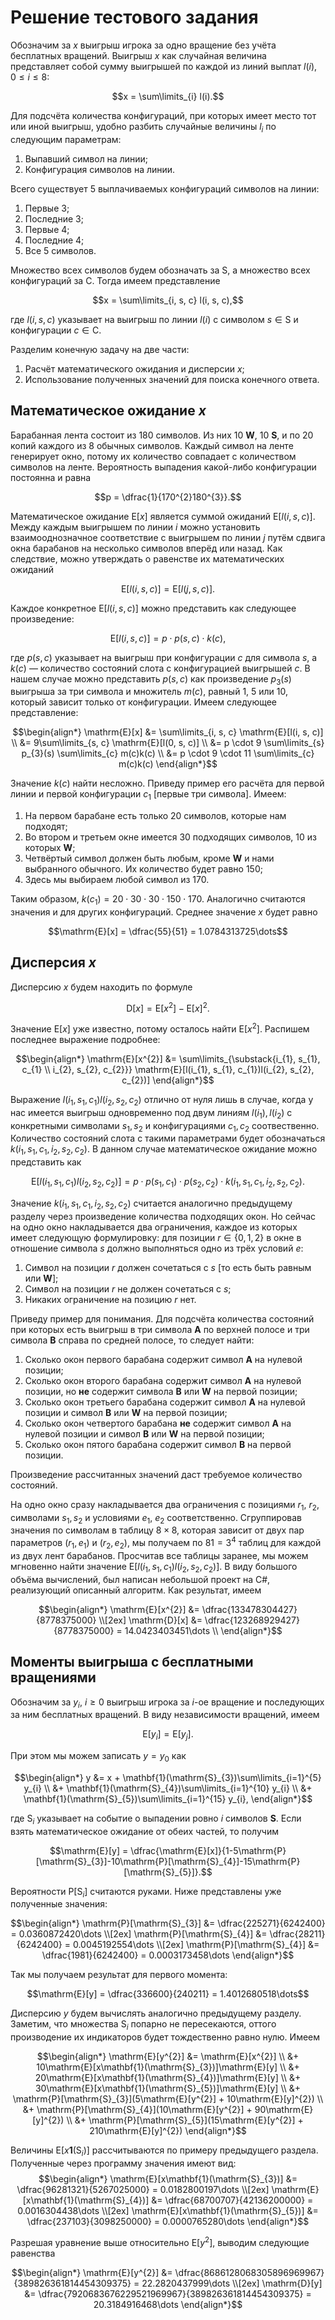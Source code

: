 # Решение тестового задания

Обозначим за $x$ выигрыш игрока за одно вращение без учёта бесплатных вращений. Выигрыш $x$ как случайная величина представляет собой сумму выигрышей по каждой из линий выплат $l(i)$, $0 \leqslant i \leqslant 8$:

$$x = \sum\limits_{i} l(i).$$



Для подсчёта количества конфигураций, при которых имеет место тот или иной выигрыш, удобно разбить случайные величины $l_{i}$ по следующим параметрам:

1. Выпавший символ на линии; 
2. Конфигурация символов на линии.

Всего существует 5 выплачиваемых конфигураций символов на линии:

1. Первые 3;
2. Последние 3;
3. Первые 4;
4. Последние 4;
5. Все 5 символов.

Множество всех символов будем обозначать за $\mathrm{S}$, а множество всех конфигураций за $\mathrm{C}$. Тогда имеем представление

$$x = \sum\limits_{i, s, c} l(i, s, c),$$

где $l(i, s, c)$ указывает на выигрыш по линии $l(i)$ с символом $s \in \mathrm{S}$ и конфигурации $c \in \mathrm{C}$.

Разделим конечную задачу на две части:

1. Расчёт математического ожидания и дисперсии $x$;
2. Использование полученных значений для поиска конечного ответа. 

## Математическое ожидание $x$

Барабанная лента состоит из 180 символов. Из них 10 **W**, 10 **S**, и по 20 копий каждого из 8 обычных символов. Каждый символ на ленте генерирует окно, потому их количество совпадает с количеством символов на ленте. Вероятность выпадения какой-либо конфигурации постоянна и равна

$$p = \dfrac{1}{170^{2}180^{3}}.$$

Математическое ожидание $\mathrm{E}[x]$ является суммой ожиданий $\mathrm{E}[l(i, s, c)]$. Между каждым выигрышем по линии $i$ можно установить взаимооднозначное соответствие с выигрышем по линии $j$ путём сдвига окна барабанов на несколько символов вперёд или назад. Как следствие, можно утверждать о равенстве их математических ожиданий

$$\mathrm{E}[l(i, s, c)] = \mathrm{E}[l(j, s, c)].$$

Каждое конкретное $\mathrm{E}[l(i, s, c)]$ можно представить как следующее произведение:

$$\mathrm{E}[l(i, s, c)] = p\cdot p(s, c)\cdot k(c),$$

где $p(s, c)$ указывает на выигрыш при конфигурации $c$ для символа $s$, а $k(c)$ — количество состояний слота с конфигурацией выигрышей $c$. В нашем случае можно представить $p(s, c)$ как произведение $p_{3}(s)$ выигрыша за три символа и множитель $m(c)$, равный 1, 5 или 10, который зависит только от конфигурации. Имеем следующее представление:

$$\begin{align*}
   \mathrm{E}[x] &= \sum\limits_{i, s, c} \mathrm{E}[l(i, s, c)] \\
   &= 9\sum\limits_{s, c} \mathrm{E}[l(0, s, c)] \\
   &= p \cdot 9 \sum\limits_{s} p_{3}(s) \sum\limits_{c} m(c)k(c) \\
   &= p \cdot 9 \cdot 11 \sum\limits_{c} m(c)k(c)
\end{align*}$$

Значение $k(c)$ найти несложно. Приведу пример его расчёта для первой линии и первой конфигурации $c_{1}$ [первые три символа]. Имеем:

1. На первом барабане есть только 20 символов, которые нам подходят;
2. Во втором и третьем окне имеется 30 подходящих символов, 10 из которых **W**;
3. Четвёртый символ должен быть любым, кроме **W** и нами выбранного обычного. Их количество будет равно 150;
4. Здесь мы выбираем любой символ из 170.

Таким образом, $k(c_{1}) = 20\cdot 30\cdot 30\cdot 150\cdot 170$. Аналогично считаются значения и для других конфигураций. Среднее значение $x$ будет равно

$$\mathrm{E}[x] = \dfrac{55}{51} = 1.0784313725\dots$$

## Дисперсия $x$

Дисперсию $x$ будем находить по формуле

$$\mathrm{D}[x] = \mathrm{E}[x^{2}] - \mathrm{E}[x]^{2}.$$

Значение $\mathrm{E}[x]$ уже известно, потому осталось найти $\mathrm{E}[x^{2}]$. Распишем последнее выражение подробнее:

$$\begin{align*}
\mathrm{E}[x^{2}] &= \sum\limits_{\substack{i_{1}, s_{1}, c_{1} \\ i_{2}, s_{2}, c_{2}}} \mathrm{E}[l(i_{1}, s_{1}, c_{1})l(i_{2}, s_{2}, c_{2})]
\end{align*}$$

Выражение $l(i_{1}, s_{1}, c_{1})l(i_{2}, s_{2}, c_{2})$ отлично от нуля лишь в случае, когда у нас имеется выигрыш одновременно под двум линиям $l(i_{1}), l(i_{2})$ с конкретными символами $s_{1}, s_{2}$ и конфигурациями $c_{1}, c_{2}$ соотвественно. Количество состояний слота с такими параметрами будет обозначаться $k(i_{1}, s_{1}, c_{1}, i_{2}, s_{2}, c_{2})$. В данном случае математическое ожидание можно представить как

$$\mathrm{E}[l(i_{1}, s_{1}, c_{1})l(i_{2}, s_{2}, c_{2})] = p\cdot p(s_{1}, c_{1})\cdot p(s_{2}, c_{2})\cdot k(i_{1}, s_{1}, c_{1}, i_{2}, s_{2}, c_{2}).$$

Значение $k(i_{1}, s_{1}, c_{1}, i_{2}, s_{2}, c_{2})$ считается аналогично предыдущему разделу через произведение количества подходящих окон. Но сейчас на одно окно накладывается два ограничения, каждое из которых имеет следующую формулировку: для позиции $r \in \{0, 1, 2\}$ в окне в отношение символа $s$ должно выполняться одно из трёх условий $e$:

1. Символ на позиции $r$ должен сочетаться с $s$ [то есть быть равным или **W**];
2. Символ на позиции $r$ не должен сочетаться с $s$;
3. Никаких ограничение на позицию $r$ нет.

Приведу пример для понимания. Для подсчёта количества состояний при которых есть выигрыш в три символа **A** по верхней полосе и три символа **B** справа по средней полосе, то следует найти:

1. Сколько окон первого барабана содержит символ **A** на нулевой позиции;
2. Сколько окон второго барабана содержит символ **A** на нулевой позиции, но **не** содержит символа **B** или **W** на первой позиции;
3. Сколько окон третьего барабана содержит символ **A** на нулевой позиции и символ **B** или **W** на первой позиции;
4. Сколько окон четвертого барабана **не** содержит символ **A** на нулевой позиции и символ **B** или **W** на первой позиции;
5. Сколько окон пятого барабана содержит символ **B** на первой позиции.

Произведение рассчитанных значений даст требуемое количество состояний. 

На одно окно сразу накладывается два ограничения с позициями $r_{1}$, $r_{2}$, символами $s_{1}, s_{2}$ и условиями $e_{1}$, $e_{2}$ соответственно. Сгруппировав значения по символам в таблицу $8\times 8$, которая зависит от двух пар параметров $(r_{1}, e_{1})$ и $(r_{2}, e_{2})$, мы получаем по $81 = 3^4$ таблиц для каждой из двух лент барабанов. Просчитав все таблицы заранее, мы можем мгновенно найти значение $\mathrm{E}[l(i_{1}, s_{1}, c_{1})l(i_{2}, s_{2}, c_{2})]$. В виду большого объёма вычислений, был написан небольшой проект на C#, реализующий описанный алгоритм. Как результат, имеем

$$\begin{align*}
   \mathrm{E}[x^{2}] &= \dfrac{133478304427}{8778375000} \\[2ex]
   \mathrm{D}[x] &= \dfrac{123268929427}{8778375000} = 14.0423403451\dots \\
\end{align*}$$

## Моменты выигрыша с бесплатными вращениями

Обозначим за $y_{i}$, $i \geqslant 0$ выигрыш игрока за $i$-ое вращение и последующих за ним бесплатных вращений. В виду независимости вращений, имеем

$$\mathrm{E}[y_{i}] = \mathrm{E}[y_{j}].$$

При этом мы можем записать $y=y_{0}$ как

$$\begin{align*}
y &= x + \mathbf{1}(\mathrm{S}_{3})\sum\limits_{i=1}^{5} y_{i} \\
&+ \mathbf{1}(\mathrm{S}_{4})\sum\limits_{i=1}^{10} y_{i} \\
&+ \mathbf{1}(\mathrm{S}_{5})\sum\limits_{i=1}^{15} y_{i},
\end{align*}$$

где $\mathrm{S}_{i}$ указывает на событие о выпадении ровно $i$ символов **S**. Если взять математическое ожидание от обеих частей, то получим

$$\mathrm{E}[y] = \dfrac{\mathrm{E}[x]}{1-5\mathrm{P}[\mathrm{S}_{3}]-10\mathrm{P}[\mathrm{S}_{4}]-15\mathrm{P}[\mathrm{S}_{5}]}.$$

Вероятности $\mathrm{P}[\mathrm{S}_{i}]$ считаются руками. Ниже представлены уже полученные значения:

$$\begin{align*}
\mathrm{P}[\mathrm{S}_{3}] &= \dfrac{225271}{6242400} = 0.0360872420\dots \\[2ex]
\mathrm{P}[\mathrm{S}_{4}] &= \dfrac{28211}{6242400} = 0.0045192554\dots \\[2ex]
\mathrm{P}[\mathrm{S}_{4}] &= \dfrac{1981}{6242400} = 0.0003173458\dots
\end{align*}$$

Так мы получаем результат для первого момента:

$$\mathrm{E}[y] = \dfrac{336600}{240211} = 1.4012680518\dots$$

Дисперсию $y$ будем вычислять аналогично предыдущему разделу. Заметим, что множества $\mathrm{S}_{i}$ попарно не пересекаются, оттого производение их индикаторов будет тождественно равно нулю. Имеем

$$\begin{align*}
\mathrm{E}[y^{2}] &= \mathrm{E}[x^{2}] \\
&+ 10\mathrm{E}[x\mathbf{1}(\mathrm{S}_{3})]\mathrm{E}[y] \\
&+ 20\mathrm{E}[x\mathbf{1}(\mathrm{S}_{4})]\mathrm{E}[y] \\
&+ 30\mathrm{E}[x\mathbf{1}(\mathrm{S}_{5})]\mathrm{E}[y] \\
&+ \mathrm{P}[\mathrm{S}_{3}](5\mathrm{E}[y^{2}] + 10\mathrm{E}[y]^{2}) \\ &+ \mathrm{P}[\mathrm{S}_{4}](10\mathrm{E}[y^{2}] + 90\mathrm{E}[y]^{2}) \\ &+ \mathrm{P}[\mathrm{S}_{5}](15\mathrm{E}[y^{2}] + 210\mathrm{E}[y]^{2})
\end{align*}$$

Величины $\mathrm{E}[x\mathbf{1}(\mathrm{S}_{i})]$ рассчитываются по примеру предыдущего раздела. Полученные через программу значения имеют вид:
$$\begin{align*}
\mathrm{E}[x\mathbf{1}(\mathrm{S}_{3})] &= \dfrac{96281321}{5267025000} = 0.0182800197\dots \\[2ex]
\mathrm{E}[x\mathbf{1}(\mathrm{S}_{4})] &= \dfrac{68700707}{42136200000} = 0.0016304438\dots  \\[2ex]
\mathrm{E}[x\mathbf{1}(\mathrm{S}_{5})] &= \dfrac{237103}{3098250000} = 0.0000765280\dots
\end{align*}$$

Разрешая уравнение выше относительно $\mathrm{E}[y^{2}]$, выводим следующие равенства

$$\begin{align*}
\mathrm{E}[y^{2}] &= \dfrac{8686128068305896969967}{389826361814454309375} = 22.2820437999\dots \\[2ex]
\mathrm{D}[y] &= \dfrac{7920683676229521969967}{389826361814454309375} = 20.3184916468\dots
\end{align*}$$